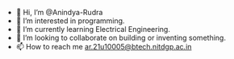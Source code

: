 - 👋 Hi, I’m @Anindya-Rudra
- 👀 I’m interested in programming.
- 🌱 I’m currently learning Electrical Engineering.
- 💞️ I’m looking to collaborate on building or inventing something. 
- 📫 How to reach me ar.21u10005@btech.nitdgp.ac.in

<!---
Anindya-Rudra/Anindya-Rudra is a ✨ special ✨ repository because its `README.md` (this file) appears on your GitHub profile.
You can click the Preview link to take a look at your changes.
--->
